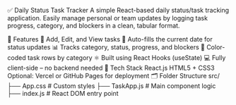 ✅ Daily Status Task Tracker
A simple React-based daily status/task tracking application. Easily manage personal or team updates by logging task progress, category, and blockers in a clean, tabular format.

🌟 Features
🔄 Add, Edit, and View tasks
📆 Auto-fills the current date for status updates
📊 Tracks category, status, progress, and blockers
🎨 Color-coded task rows by category
⚛️ Built using React Hooks (useState)
💻 Fully client-side – no backend needed
🧱 Tech Stack
React.js
HTML5 + CSS3
Optional: Vercel or GitHub Pages for deployment
🗂️ Folder Structure
src/ ├── App.css # Custom styles ├── TaskApp.js # Main component logic ├── index.js # React DOM entry point
